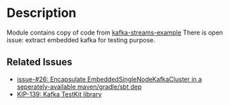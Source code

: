 # Description
Module contains copy of code from [kafka-streams-example](https://github.com/confluentinc/kafka-streams-examples/blob/5.2.0-post/src/test/java/io/confluent/examples/streams/kafka/EmbeddedSingleNodeKafkaCluster.java)
There is open issue: extract embedded kafka for testing purpose.

## Related Issues
* [issue-#26: Encapsulate EmbeddedSingleNodeKafkaCluster in a seperately-available maven/gradle/sbt dep](https://github.com/confluentinc/kafka-streams-examples/issues/26)
* [KIP-139: Kafka TestKit library](https://cwiki.apache.org/confluence/display/KAFKA/KIP-139%3A+Kafka+TestKit+library)